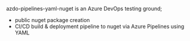 azdo-pipelines-yaml-nuget is an Azure DevOps testing ground;
- public nuget package creation
- CI/CD build & deployment pipeline to nuget via Azure Pipelines using YAML